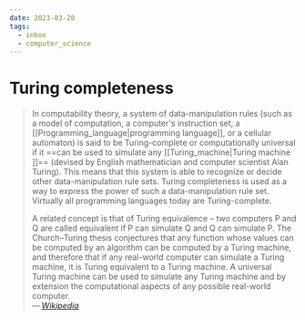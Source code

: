 ```yaml
---
date: 2023-03-20
tags:
  - inbox
  - computer_science
---
```


# Turing completeness

> In computability theory, a system of data-manipulation rules (such as a model
> of computation, a computer's instruction set, a
> [[Programming_language|programming language]], or a cellular automaton) is
> said to be Turing-complete or computationally universal if it
> ==can be used to simulate any [[Turing_machine|Turing machine ]]==
> (devised by English
> mathematician and computer scientist Alan Turing). This means that this system
> is able to recognize or decide other data-manipulation rule sets. Turing
> completeness is used as a way to express the power of such a data-manipulation
> rule set. Virtually all programming languages today are Turing-complete.
>
> A related concept is that of Turing equivalence – two computers P and Q are
> called equivalent if P can simulate Q and Q can simulate P. The Church–Turing
> thesis conjectures that any function whose values can be computed by an
> algorithm can be computed by a Turing machine, and therefore that if any
> real-world computer can simulate a Turing machine, it is Turing equivalent to
> a Turing machine. A universal Turing machine can be used to simulate any
> Turing machine and by extension the computational aspects of any possible
> real-world computer.\
> — <cite>[Wikipedia](https://en.wikipedia.org/wiki/Turing_completeness)</cite>
